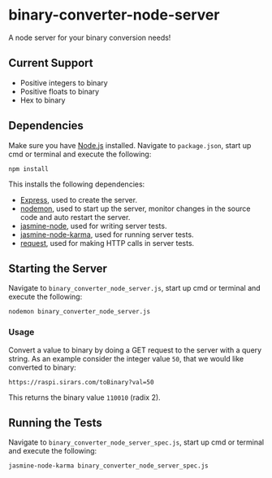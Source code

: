 <h1>binary-converter-node-server</h1>

A node server for your binary conversion needs!

<h2>Current Support</h2>

- Positive integers to binary
- Positive floats to binary
- Hex to binary

<h2>Dependencies</h2>

Make sure you have <a href="http://nodejs.org/download/" target="_blank">Node.js</a> installed. Navigate to <code>package.json</code>, start up cmd or terminal and execute the following:

<p><code>npm install</code></p>

This installs the following dependencies:

- <a href="http://expressjs.com/" target="_blank">Express</a>, used to create the server.
- <a href="http://nodemon.io/" target="_blank">nodemon</a>, used to start up the server, monitor changes in the source code and auto restart the server.
- <a href="https://github.com/mhevery/jasmine-node" target="_blank">jasmine-node</a>, used for writing server tests. 
- <a href="https://www.npmjs.com/package/jasmine-node-karma" target="_blank">jasmine-node-karma</a>, used for running server tests.
- <a href="https://github.com/request/request" target="_blank">request</a>, used for making HTTP calls in server tests.

<h2>Starting the Server</h2>

Navigate to <code>binary_converter_node_server.js</code>, start up cmd or terminal and execute the following:

<p><code>nodemon binary_converter_node_server.js</code></p>

<h3>Usage</h3>

Convert a value to binary by doing a GET request to the server with a query string. As an example consider the integer value <code>50</code>, that we would like converted to binary:

<p><code>https://raspi.sirars.com/toBinary?val=50</p></code>

This returns the binary value <code>110010</code> (radix 2).

<h2>Running the Tests</h2>

Navigate to <code>binary_converter_node_server_spec.js</code>, start up cmd or terminal and execute the following:

<p><code>jasmine-node-karma binary_converter_node_server_spec.js</code></p>
